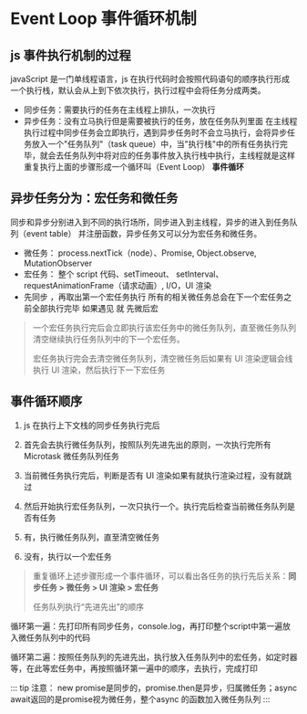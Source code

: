 # Event Loop 事件循环机制

## js 事件执行机制的过程

javaScript 是一门单线程语言，js 在执行代码时会按照代码语句的顺序执行形成一个执行栈，默认会从上到下依次执行，执行过程中会将任务分成两类。

- 同步任务：需要执行的任务在主线程上排队，一次执行
- 异步任务：没有立马执行但是需要被执行的任务，放在任务队列里面
  在主线程执行过程中同步任务会立即执行，遇到异步任务时不会立马执行，会将异步任务放入一个"任务队列"（task queue）中，当"执行栈"中的所有任务执行完毕，就会去任务队列中将对应的任务事件放入执行栈中执行，主线程就是这样重复执行上面的步骤形成一个循环叫（Event Loop） **事件循环**

## 异步任务分为：宏任务和微任务

同步和异步分别进入到不同的执行场所，同步进入到主线程，异步的进入到任务队列（event table） 并注册函数，异步任务又可以分为宏任务和微任务。

- 微任务： process.nextTick（node）、Promise, Object.observe, MutationObserver
- 宏任务： 整个 script 代码、setTimeout、 setInterval、requestAnimationFrame（请求动画）, I/O，UI 渲染
- 先同步 ，再取出第一个宏任务执行 所有的相关微任务总会在下一个宏任务之前全部执行完毕 如果遇见 就 先微后宏

> 一个宏任务执行完后会立即执行该宏任务中的微任务队列，直至微任务队列清空继续执行任务队列中的下一个宏任务。
>
> 宏任务执行完会去清空微任务队列，清空微任务后如果有 UI 渲染逻辑会线执行 UI 渲染，然后执行下一下宏任务

## 事件循环顺序

1. js 在执行上下文栈的同步任务执行完后

2. 首先会去执行微任务队列，按照队列先进先出的原则，一次执行完所有 Microtask 微任务队列任务

3. 当前微任务执行完后，判断是否有 UI 渲染如果有就执行渲染过程，没有就跳过

4. 然后开始执行宏任务队列，一次只执行一个。执行完后检查当前微任务队列是否有任务

5. 有，执行微任务队列，直至清空微任务

6. 没有，执行以一个宏任务

> 重复循环上述步骤形成一个事件循环，可以看出各任务的执行先后关系：**同步任务 > 微任务 > UI 渲染 > 宏任务**
>
>任务队列执行“先进先出”的顺序

循环第一遍：先打印所有同步任务，console.log，再打印整个script中第一遍放入微任务队列中的代码

循环第二遍：按照任务队列的先进先出，执行放入任务队列中的宏任务，如定时器等，在此等宏任务中，再按照循环第一遍中的顺序，去执行，完成打印

::: tip 注意：
new promise是同步的，promise.then是异步，归属微任务；async await返回的是promise视为微任务，整个async 的函数加入微任务队列
:::

<!-- ## 例子 -->